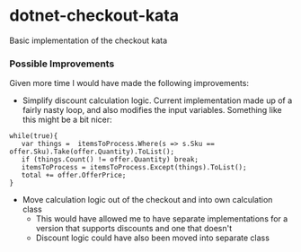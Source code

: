 # dotnet-checkout-kata
Basic implementation of the checkout kata


### Possible Improvements
Given more time I would have made the following improvements:
- Simplify discount calculation logic. Current implementation made up of a fairly nasty loop, and also modifies the input variables. 
Something like this might be a bit nicer:
 
 ```
while(true){
    var things =  itemsToProcess.Where(s => s.Sku == offer.Sku).Take(offer.Quantity).ToList();
    if (things.Count() != offer.Quantity) break;
    itemsToProcess = itemsToProcess.Except(things).ToList();
    total += offer.OfferPrice;
}
```

- Move calculation logic out of the checkout and into own calculation class
  - This would have allowed me to have separate implementations for a version that supports discounts and one that doesn't
  - Discount logic could have also been moved into separate class
 
